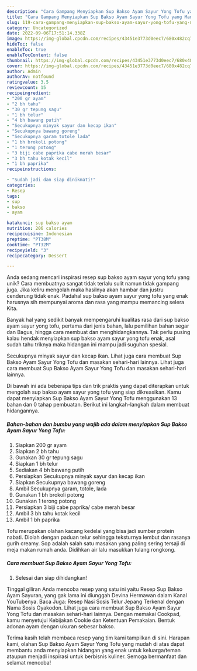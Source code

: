 ```yaml
---
description: "Cara Gampang Menyiapkan Sup Bakso Ayam Sayur Yong Tofu yang Mantap"
title: "Cara Gampang Menyiapkan Sup Bakso Ayam Sayur Yong Tofu yang Mantap"
slug: 119-cara-gampang-menyiapkan-sup-bakso-ayam-sayur-yong-tofu-yang-mantap
category: Uncategorized
date: 2022-09-06T17:51:14.338Z
image: https://img-global.cpcdn.com/recipes/43451e3773d0eec7/680x482cq70/sup-bakso-ayam-sayur-yong-tofu-foto-resep-utama.jpg
hideToc: false
enableToc: true
enableTocContent: false
thumbnail: https://img-global.cpcdn.com/recipes/43451e3773d0eec7/680x482cq70/sup-bakso-ayam-sayur-yong-tofu-foto-resep-utama.jpg
cover: https://img-global.cpcdn.com/recipes/43451e3773d0eec7/680x482cq70/sup-bakso-ayam-sayur-yong-tofu-foto-resep-utama.jpg
author: Admin
authorAv: notfound
ratingvalue: 3.5
reviewcount: 15
recipeingredient:
- "200 gr ayam"
- "2 bh tahu"
- "30 gr tepung sagu"
- "1 bh telur"
- "4 bh bawang putih"
- "Secukupnya minyak sayur dan kecap ikan"
- "Secukupnya bawang goreng"
- "Secukupnya garam totole lada"
- "1 bh brokoli potong"
- "1 terong potong"
- "3 biji cabe paprika cabe merah besar"
- "3 bh tahu kotak kecil"
- "1 bh paprika"
recipeinstructions:

- "Sudah jadi dan siap dinikmati!"
categories:
- Resep
tags:
- sup
- bakso
- ayam

katakunci: sup bakso ayam 
nutrition: 206 calories
recipecuisine: Indonesian
preptime: "PT38M"
cooktime: "PT32M"
recipeyield: "3"
recipecategory: Dessert

---
```





Anda sedang mencari inspirasi resep sup bakso ayam sayur yong tofu yang unik? Cara membuatnya sangat tidak terlalu sulit namun tidak gampang juga. Jika keliru mengolah maka hasilnya akan hambar dan justru cenderung tidak enak. Padahal sup bakso ayam sayur yong tofu yang enak harusnya sih mempunyai aroma dan rasa yang mampu memancing selera Kita.





Banyak hal yang sedikit banyak mempengaruhi kualitas rasa dari sup bakso ayam sayur yong tofu, pertama dari jenis bahan, lalu pemilihan bahan segar dan Bagus, hingga cara membuat dan menghidangkannya. Tak perlu pusing kalau hendak menyiapkan sup bakso ayam sayur yong tofu enak,      asal sudah tahu triknya maka hidangan ini mampu jadi suguhan spesial.














Secukupnya minyak sayur dan kecap ikan. Lihat juga cara membuat Sup Bakso Ayam Sayur Yong Tofu dan masakan sehari-hari lainnya. Lihat juga cara membuat Sup Bakso Ayam Sayur Yong Tofu dan masakan sehari-hari lainnya.






Di bawah ini ada beberapa tips dan trik praktis yang dapat diterapkan untuk mengolah sup bakso ayam sayur yong tofu yang siap dikreasikan. Kamu dapat menyiapkan Sup Bakso Ayam Sayur Yong Tofu menggunakan 13 bahan dan 0 tahap pembuatan. Berikut ini langkah-langkah dalam membuat hidangannya.

<!--inarticleads1-->

##### Bahan-bahan dan bumbu yang wajib ada dalam menyiapkan Sup Bakso Ayam Sayur Yong Tofu:

1. Siapkan 200 gr ayam
1. Siapkan 2 bh tahu
1. Gunakan 30 gr tepung sagu
1. Siapkan 1 bh telur
1. Sediakan 4 bh bawang putih
1. Persiapkan Secukupnya minyak sayur dan kecap ikan
1. Siapkan Secukupnya bawang goreng
1. Ambil Secukupnya garam, totole, lada
1. Gunakan 1 bh brokoli potong
1. Gunakan 1 terong potong
1. Persiapkan 3 biji cabe paprika/ cabe merah besar
1. Ambil 3 bh tahu kotak kecil
1. Ambil 1 bh paprika


Tofu merupakan olahan kacang kedelai yang bisa jadi sumber protein nabati. Diolah dengan paduan telur sehingga teksturnya lembut dan rasanya gurih creamy. Sop adalah salah satu masakan yang paling sering tersaji di meja makan rumah anda. Didihkan air lalu masukkan tulang rongkong. 

<!--inarticleads2-->

##### Cara membuat Sup Bakso Ayam Sayur Yong Tofu:


1. Selesai dan siap dihidangkan!

Tinggal giliran Anda mencoba resep yang satu ini yaitu Resep Sup Bakso Ayam Sayuran, yang gak lama ini diunggah Devina Hermawan dalam Kanal YouTubenya. Baca Juga: Resep Nasi Sosis Telur Jepang Terkenal dengan Nama Sosis Oyakodon. Lihat juga cara membuat Sup Bakso Ayam Sayur Yong Tofu dan masakan sehari-hari lainnya. Dengan memakai Cookpad, kamu menyetujui Kebijakan Cookie dan Ketentuan Pemakaian. Bentuk adonan ayam dengan ukuran sebesar bakso. 

Terima kasih telah membaca resep yang tim kami tampilkan di sini. Harapan kami, olahan Sup Bakso Ayam Sayur Yong Tofu yang mudah di atas dapat membantu anda menyiapkan hidangan yang enak untuk keluarga/teman ataupun menjadi inspirasi untuk berbisnis kuliner. Semoga bermanfaat dan selamat mencoba!
